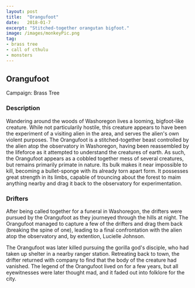 ```yaml
---
layout: post
title:  "Orangufoot"
date:   2018-01-7
excerpt: "Stitched-together orangutan bigfoot."
image: /images/monkeyPic.png
tag:
- brass tree
- call of cthulu
- monsters
---
```


## Orangufoot
Campaign: Brass Tree

### Description
Wandering around the woods of Washoregon lives a looming, bigfoot-like creature. While not particularily hostile, this creature appears to have been the experiment of a visiting alien in the area, and serves the alien's own violent purposes. The Orangufoot is a stitched-together beast controlled by the alien atop the observatory in Washoregon, having been reassembled by the lifeforce as it attempted to understand the creatures of earth. As such, the Orangufoot appears as a cobbled together mess of several creatures, but remains primarily primate in nature. Its bulk makes it near impossible to kill, becoming a bullet-sponge with its already torn apart form. It possesses great strength in its limbs, capable of trouncing about the forest to maim anything nearby and drag it back to the observatory for experimentation.

### Drifters
After being called together for a funeral in Washoregon, the drifters were pursued by the Orangufoot as they journeyed through the hills at night. The Orangufoot managed to capture a few of the drifters and drag them back (breaking the spine of one), leading to a final confrontation with the alien atop the observatory and, by extention, Lucielle Johnson. 

The Orangufoot was later killed pursuing the gorilla god's disciple, who had taken up shelter in a nearby ranger station. Retreating back to town, the drifter returned with company to find that the body of the creature had vanished. The legend of the Orangufoot lived on for a few years, but all eyewitnesses were later thought mad, and it faded out into folklore for the city.
